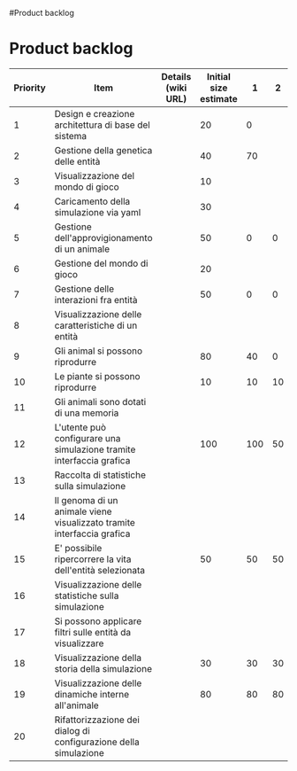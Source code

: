 #Product backlog
# Product backlog

| Priority | Item                                                                    	 | Details (wiki URL)  | Initial size estimate | 1 | 2 | 3 | 4 | 
|----------|---------------------------------------------------------------------------|---------------------|-----------------------|---|---|---|---|
| 1        |Design e creazione architettura di base del sistema	                             	 |                     | 20                    | 0        |   |   |   |
| 2        |  Gestione della genetica delle entità|                     | 40                    | 70|   |   |   | 
| 3        |  Visualizzazione del mondo di gioco|                     | 10                    |   |   |   |   |
| 4        |  Caricamento della simulazione via yaml|         | 30                  |   |   |   |   |
| 5        |  Gestione dell'approvigionamento di un animale| | 50                  | 0  | 0  | 0  | 0  |
| 6        |  Gestione del mondo di gioco |                     | 20                  |   |   |   |   |
| 7        |  Gestione delle interazioni fra entità 	 |                  | 50                  | 0  | 0  | 0  | 0  |
| 8        |  Visualizzazione delle caratteristiche di un entità 	    |                       |                     |   |   |   |   |
| 9        |  Gli animal si possono riprodurre	    |                       | 80                    | 40  | 0  | 0  | 0  |
| 10        |  Le piante si possono riprodurre    |                       |   10                  |  10 | 10  | 0  | 0  |
| 11        |  Gli animali sono dotati di una memoria	    |                       |                     |   |   |   |   |
| 12        |  L'utente può configurare una simulazione tramite interfaccia grafica |                       | 100                    |  100 | 50   | 20  | 0  |
|13        | Raccolta di statistiche sulla simulazione	    |                       |                     |   |   |   |   |
| 14        |  Il genoma di un animale viene visualizzato tramite interfaccia grafica	    |                       |                     |   |   |   |   |
| 15        |  E' possibile ripercorrere la vita dell'entità selezionata	    |                       |   50                  | 50  | 50  | 10  | 0  |
| 16        |  Visualizzazione delle statistiche sulla simulazione	    |                       |                     |   |   |   |   |
| 17        | Si possono applicare filtri sulle entità da visualizzare 	    |                       |                     |   |   |   |   |
| 18        |  Visualizzazione della storia della simulazione 	    |                       |   30                  | 30  |30   |0   | 0  |
| 19        |  Visualizzazione delle dinamiche interne all'animale 	    |                       |    80                 | 80  | 80  | 0  | 0  |
| 20        |  Rifattorizzazione dei dialog di configurazione della simulazione 	    |                       |                     |   |   |   |   |
